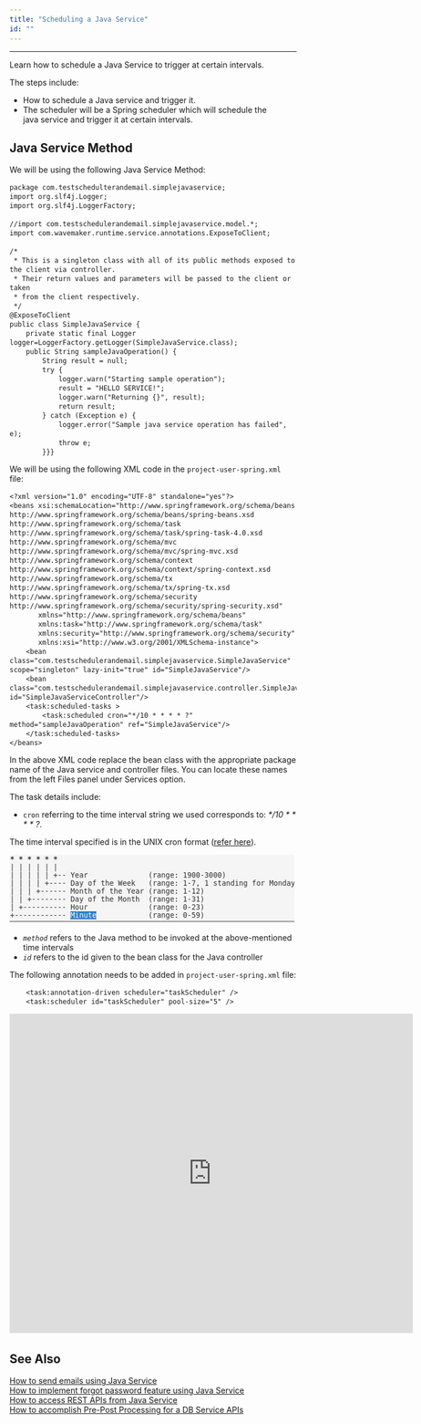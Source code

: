 ```yaml
---
title: "Scheduling a Java Service"
id: ""
---
```

---

Learn how to schedule a Java Service to trigger at certain intervals. 

The steps include: 

- How to schedule a Java service and trigger it.
- The scheduler will be a Spring scheduler which will schedule the java service and trigger it at certain intervals.

## Java Service Method 

We will be using the following Java Service Method:

```
package com.testschedulterandemail.simplejavaservice;
import org.slf4j.Logger;
import org.slf4j.LoggerFactory;

//import com.testschedulerandemail.simplejavaservice.model.*;
import com.wavemaker.runtime.service.annotations.ExposeToClient;

/*
 * This is a singleton class with all of its public methods exposed to the client via controller.
 * Their return values and parameters will be passed to the client or taken
 * from the client respectively.
 */
@ExposeToClient
public class SimpleJavaService {
    private static final Logger logger=LoggerFactory.getLogger(SimpleJavaService.class);
    public String sampleJavaOperation() {
        String result = null;
        try {
            logger.warn("Starting sample operation");
            result = "HELLO SERVICE!";
            logger.warn("Returning {}", result);
            return result;
        } catch (Exception e) {
            logger.error("Sample java service operation has failed", e);
            throw e;
        }}}
```

We will be using the following XML code in the `project-user-spring.xml` file:

```
<?xml version="1.0" encoding="UTF-8" standalone="yes"?>
<beans xsi:schemaLocation="http://www.springframework.org/schema/beans
http://www.springframework.org/schema/beans/spring-beans.xsd
http://www.springframework.org/schema/task
http://www.springframework.org/schema/task/spring-task-4.0.xsd
http://www.springframework.org/schema/mvc
http://www.springframework.org/schema/mvc/spring-mvc.xsd
http://www.springframework.org/schema/context
http://www.springframework.org/schema/context/spring-context.xsd
http://www.springframework.org/schema/tx
http://www.springframework.org/schema/tx/spring-tx.xsd
http://www.springframework.org/schema/security
http://www.springframework.org/schema/security/spring-security.xsd"
       xmlns="http://www.springframework.org/schema/beans" 
       xmlns:task="http://www.springframework.org/schema/task" 
       xmlns:security="http://www.springframework.org/schema/security" 
       xmlns:xsi="http://www.w3.org/2001/XMLSchema-instance">
    <bean class="com.testschedulerandemail.simplejavaservice.SimpleJavaService" scope="singleton" lazy-init="true" id="SimpleJavaService"/>
    <bean class="com.testschedulerandemail.simplejavaservice.controller.SimpleJavaController" id="SimpleJavaServiceController"/>
    <task:scheduled-tasks >
        <task:scheduled cron="*/10 * * * * ?" method="sampleJavaOperation" ref="SimpleJavaService"/>
    </task:scheduled-tasks>
</beans>
```

In the above XML code replace the bean class with the appropriate package name of the Java service and controller files. You can locate these names from the left Files panel under Services option.

The task details include:

- `cron` referring to the time interval string we used corresponds to: _*/10 * * * * ?_.  

The time interval specified is in the UNIX cron format ([refer here](https://docs.spring.io/spring/docs/current/javadoc-api/org/springframework/scheduling/support/CronSequenceGenerator.html)). 

[![](/learn/assets/cronformat.png?v=10)](/learn/assets/cronformat.png)

- _`method`_ refers to the Java method to be invoked at the above-mentioned time intervals
- _`id`_ refers to the id given to the bean class for the Java controller

The following annotation needs to be added in `project-user-spring.xml` file:
```
    <task:annotation-driven scheduler="taskScheduler" />
    <task:scheduler id="taskScheduler" pool-size="5" />
```

<iframe width="708" height="560" src="https://docs.google.com/presentation/d/e/2PACX-1vRyRnyxwtJeQye7djWn32axB7krcI7l8v52snl8k9whVxm4Zt4ILILc0mprQW0Mor-gFQU7n9iLV1e0/embed?start=false&amp;loop=false&amp;delayms=3000" frameborder="0" allowfullscreen="allowfullscreen" mozallowfullscreen="mozallowfullscreen" webkitallowfullscreen="webkitallowfullscreen"></iframe>

## See Also

[How to send emails using Java Service](/learn/how-tos/sending-email-using-java-service/)  
[How to implement forgot password feature using Java Service](/learn/how-tos/implementing-forgot-password-feature-using-java-service/)  
[How to access REST APIs from Java Service](/learn/how-tos/accessing-rest-apis-java-service/)  
[How to accomplish Pre-Post Processing for a DB Service APIs](/learn/how-tos/pre-post-processing-db-service-apis/)  
